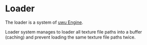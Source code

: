 # Loader

The loader is a system of [uwu Engine](../../README.md).

Loader system manages to loader all texture file paths into a buffer (caching) and prevent loading the same texture file paths twice.